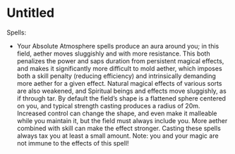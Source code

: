 # Untitled

Spells:

- Your Absolute Atmosphere spells produce an aura around you; in this field, aether moves sluggishly and with more resistance. This both penalizes the power and saps duration from persistent magical effects, and makes it significantly more difficult to mold aether, which imposes both a skill penalty (reducing efficiency) and intrinsically demanding more aether for a given effect. Natural magical effects of various sorts are also weakened, and Spiritual beings and effects move sluggishly, as if through tar. By default the field’s shape is a flattened sphere centered on you, and typical strength casting produces a radius of 20m. Increased control can change the shape, and even make it malleable while you maintain it, but the field must always include you. More aether combined with skill can make the effect stronger. Casting these spells always tax you at least a small amount. Note: you and your magic are not immune to the effects of this spell!